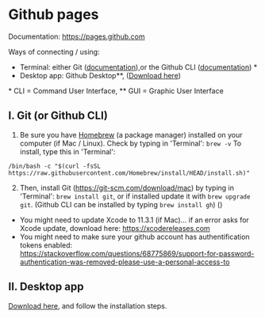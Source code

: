 # Github pages

Documentation: https://pages.github.com

Ways of connecting / using:
- Terminal: either Git ([documentation](https://git-scm.com/download/mac)),or the Github CLI ([documentation](https://github.com/cli/cli)) *
- Desktop app: Github Desktop**, ([Download here](https://desktop.github.com))

\* CLI = Command User Interface, ** GUI = Graphic User Interface

## I. Git (or Github CLI)

1. Be sure you have [Homebrew](https://brew.sh) (a package manager) installed on your computer (if Mac / Linux). Check by typing in 'Terminal': `brew -v` To install, type this in 'Terminal':

```
/bin/bash -c "$(curl -fsSL https://raw.githubusercontent.com/Homebrew/install/HEAD/install.sh)"
```

2. Then, install Git (https://git-scm.com/download/mac) by typing in 'Terminal': `brew install git`, or if installed update it with `brew upgrade git`. (Github CLI can be installed by typing `brew install gh`) ()

- You might need to update Xcode to 11.3.1 (if Mac)... if an error asks for Xcode update, download here: https://xcodereleases.com
- You might need to make sure your github account has authentification tokens enabled: https://stackoverflow.com/questions/68775869/support-for-password-authentication-was-removed-please-use-a-personal-access-to

## II. Desktop app

[Download here](https://desktop.github.com), and follow the installation steps.
